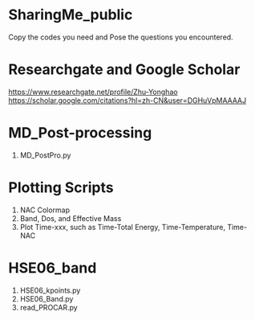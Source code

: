 # SharingMe_public
Copy the codes you need and Pose the questions you encountered.
# Researchgate and Google Scholar
https://www.researchgate.net/profile/Zhu-Yonghao
https://scholar.google.com/citations?hl=zh-CN&user=DGHuVpMAAAAJ
# MD_Post-processing
1. MD_PostPro.py
# Plotting Scripts
1. NAC Colormap
2. Band, Dos, and Effective Mass
3. Plot Time-xxx, such as Time-Total Energy, Time-Temperature, Time-NAC
# HSE06_band
1. HSE06_kpoints.py
2. HSE06_Band.py
3. read_PROCAR.py